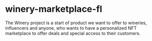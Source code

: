 # winery-marketplace-fl
The Winery project is a start of product we want to offer to wineries, influencers and anyone, who wants to have a personalized NFT marketplace to offer  deals and special access to their customers.
